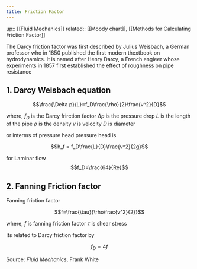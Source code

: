 ```yaml
---
title: Friction Factor
---
```


up:: [[Fluid Mechanics]]
related:: [[Moody chart]], [[Methods for Calculating Friction Factor]]

The Darcy friction factor was first described by Julius Weisbach, a German professor who in 1850 published the first  modern thextbook on hydrodynamics. It is named after Henry Darcy, a French engieer whose experiments in 1857 first established the effect of roughness on pipe resistance

## 1. Darcy Weisbach equation

$$\frac{\Delta p}{L}=f_D\frac{\rho}{2}\frac{v^2}{D}$$

where,
$f_D$ is the Darcy frirction factor
$\Delta p$ is the pressure drop
$L$ is the length of the pipe
$\rho$ is the density
$v$ is velocity
$D$ is diameter

or interms of pressure head  pressure head is

$$h_f = f_D\frac{L}{D}\frac{v^2}{2g}$$


for Laminar flow $$f_D=\frac{64}{Re}$$

## 2. Fanning Friction factor
Fanning friction factor 

$$f=\frac{\tau}{\rho\frac{v^2}{2}}$$

where,
$f$ is fanning friction factor
$\tau$ is shear stress

Its related to Darcy friction factor by

$$f_D=4f$$



Source: *Fluid Mechanics*, Frank White